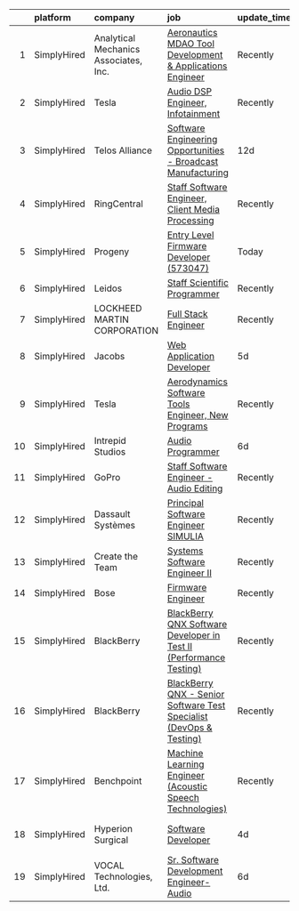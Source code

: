 

|    | platform    | company                               | job                                                                                                                                                                                | update_time   | location            |
|---:|:------------|:--------------------------------------|:-----------------------------------------------------------------------------------------------------------------------------------------------------------------------------------|:--------------|:--------------------|
|  1 | SimplyHired | Analytical Mechanics Associates, Inc. | [Aeronautics MDAO Tool Development & Applications Engineer](https://www.simplyhired.com/job/2NWo53n0f4MPgPOWHTFCHgbkqxq2qXxGjZu40ZenwbnFZVjiSfXFQQ?q=acoustic+developer)           | Recently      | Remote              |
|  2 | SimplyHired | Tesla                                 | [Audio DSP Engineer, Infotainment](https://www.simplyhired.com/job/TCu5dfyQ5a2i0gok_RJeBsz7z7UEdN-bb8A7kWTNNXGdZ-z-ZTi9pQ?q=acoustic+developer)                                    | Recently      | Palo Alto, CA       |
|  3 | SimplyHired | Telos Alliance                        | [Software Engineering Opportunities - Broadcast Manufacturing](https://www.simplyhired.com/job/K4b2hWkUTlT6ifRl_dFYqxKOFFp1WUYBtQPvaPrpdFHzo1RNN0fXZg?q=acoustic+developer)        | 12d           | Remote              |
|  4 | SimplyHired | RingCentral                           | [Staff Software Engineer, Client Media Processing](https://www.simplyhired.com/job/62sC-h6y1Njx39IDG62G1p1ub1z1l4Annv_V4ppv6nryzRi4AcEpCA?q=acoustic+developer)                    | Recently      | Belmont, CA         |
|  5 | SimplyHired | Progeny                               | [Entry Level Firmware Developer (573047)](https://www.simplyhired.com/job/IUADCaTfxnWIO4j-iSklkJaLFQ9bX7xZQvi6WJw9T5sGtfDcaTA_5w?q=acoustic+developer)                             | Today         | Manassas, VA        |
|  6 | SimplyHired | Leidos                                | [Staff Scientific Programmer](https://www.simplyhired.com/job/5fAgrYB80u7nlB5XeO582iuLJqCjr3PCiCMwW2GwXX_hMLaMH4oBJA?q=acoustic+developer)                                         | Recently      | Bethesda, MD        |
|  7 | SimplyHired | LOCKHEED MARTIN CORPORATION           | [Full Stack Engineer](https://www.simplyhired.com/job/-Qi39iaa7SjpCe_-9a4eE6Cyo2dcrK8_tA7m9tVvnCrfg04iT98l_A?q=acoustic+developer)                                                 | Recently      | Manassas, VA        |
|  8 | SimplyHired | Jacobs                                | [Web Application Developer](https://www.simplyhired.com/job/Ll149KTXba0ZrTinbPS-5JnguXhqBN3MKaIbXSV49LYy3VH075fZBA?q=acoustic+developer)                                           | 5d            | Dearborn, MI        |
|  9 | SimplyHired | Tesla                                 | [Aerodynamics Software Tools Engineer, New Programs](https://www.simplyhired.com/job/zO8gcthxFQqgNmwD9bdYUrhRy13Ovr3XTHhU0ibGJoZo7L7tcfLxOw?q=acoustic+developer)                  | Recently      | Hawthorne, CA       |
| 10 | SimplyHired | Intrepid Studios                      | [Audio Programmer](https://www.simplyhired.com/job/Kk-GdvgTCtW0Yr_zP0Mngf0lEM8Pxp-frOtIpynLScP9sJ_i2GtDrA?q=acoustic+developer)                                                    | 6d            | San Diego, CA       |
| 11 | SimplyHired | GoPro                                 | [Staff Software Engineer - Audio Editing](https://www.simplyhired.com/job/HFyr0zIVOwiowDnjdzit-QfwrSCAVkCStxv5Vo4MuddUlvfhTf7OPg?q=acoustic+developer)                             | Recently      | San Mateo, CA       |
| 12 | SimplyHired | Dassault Systèmes                     | [Principal Software Engineer SIMULIA](https://www.simplyhired.com/job/EoyCNNBK4UDsF5Gx7YzyR7Q6olXn4fnrw8HCQt0MME2YG7Gjcx7NiA?q=acoustic+developer)                                 | Recently      | Waltham, MA         |
| 13 | SimplyHired | Create the Team                       | [Systems Software Engineer II](https://www.simplyhired.com/job/uxu1JDPx0oVzD1IHH6t_p__GQtCCw7Hiex5-h6P86VKwaaZbeeZswA?q=acoustic+developer)                                        | Recently      | Sacramento, CA      |
| 14 | SimplyHired | Bose                                  | [Firmware Engineer](https://www.simplyhired.com/job/0GvsuBPy-FWsH1-HL84Y_dTuVC4uX_6k0wUh0LaWHKjCXfM6vGbaYw?q=acoustic+developer)                                                   | Recently      | Remote              |
| 15 | SimplyHired | BlackBerry                            | [BlackBerry QNX Software Developer in Test II (Performance Testing)](https://www.simplyhired.com/job/k68NkGyqsxYx9wn9xVfbArbBh339HH_hboXxBing5OUXOC5CTVTJrQ?q=acoustic+developer)  | Recently      | Cary, NC            |
| 16 | SimplyHired | BlackBerry                            | [BlackBerry QNX - Senior Software Test Specialist (DevOps & Testing)](https://www.simplyhired.com/job/bBEg-QzcSCPhncMI07zlydiOu8vxCwINrm9q6LYOPzi9O5lWWtRDkw?q=acoustic+developer) | Recently      | Cary, NC            |
| 17 | SimplyHired | Benchpoint                            | [Machine Learning Engineer (Acoustic Speech Technologies)](https://www.simplyhired.com/job/WN2les8glfJ7AlLtOUbvi8kKBo-Wq94FBAFbTFPVVkA9OBBnxZF2pQ?q=acoustic+developer)            | Recently      | Remote              |
| 18 | SimplyHired | Hyperion Surgical                     | [Software Developer](https://www.simplyhired.com/job/ZxcBbNsT54hhoym3-7jpW78n1Z9V2IpJdxhSNOFfJYbwf5_Sh9kXRw?q=acoustic+developer)                                                  | 4d            | Fort Lauderdale, FL |
| 19 | SimplyHired | VOCAL Technologies, Ltd.              | [Sr. Software Development Engineer-Audio](https://www.simplyhired.com/job/kpBPy4gC5JKz3iW7wavNNuBNQHbAB7kPGhLva0wO5YpdpWaElHWt-A?q=acoustic+developer)                             | 6d            | Amherst, NY         |